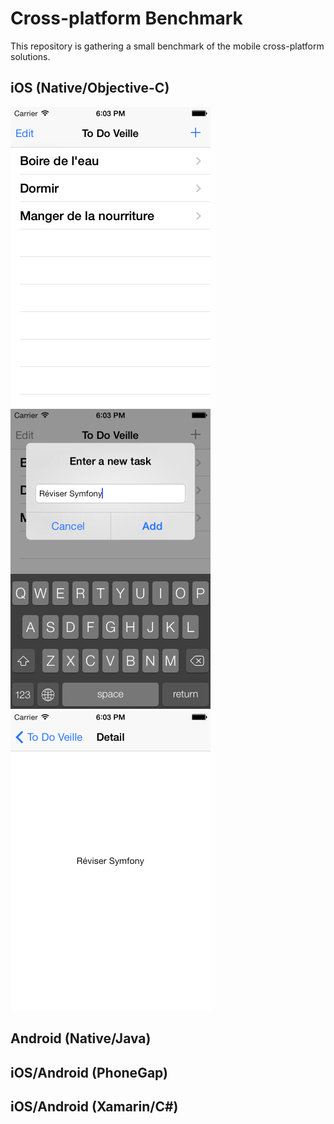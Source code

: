Cross-platform Benchmark
========================

This repository is gathering a small benchmark of the mobile cross-platform solutions.

## iOS (Native/Objective-C)
<img src="https://github.com/ArthurGuibert/Cross-platform-Benchmark/raw/master/native/iOS/Screenshots/ToDoVeille-iOS-00.png"/> <img src="https://github.com/ArthurGuibert/Cross-platform-Benchmark/raw/master/native/iOS/Screenshots/ToDoVeille-iOS-01.png"/> <img src="https://github.com/ArthurGuibert/Cross-platform-Benchmark/raw/master/native/iOS/Screenshots/ToDoVeille-iOS-02.png"/>

## Android (Native/Java)

## iOS/Android (PhoneGap)

## iOS/Android (Xamarin/C#)

